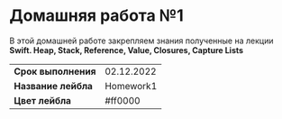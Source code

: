 # Домашняя работа №1
В этой домашней работе закрепляем знания полученные на лекции **Swift. Heap, Stack, Reference, Value, Closures, Capture Lists**


|   |   |
|-|-|
|__Срок выполнения__| 02.12.2022 |
| __Название лейбла__ | Homework1 |
| __Цвет лейбла__ | #ff0000 |
